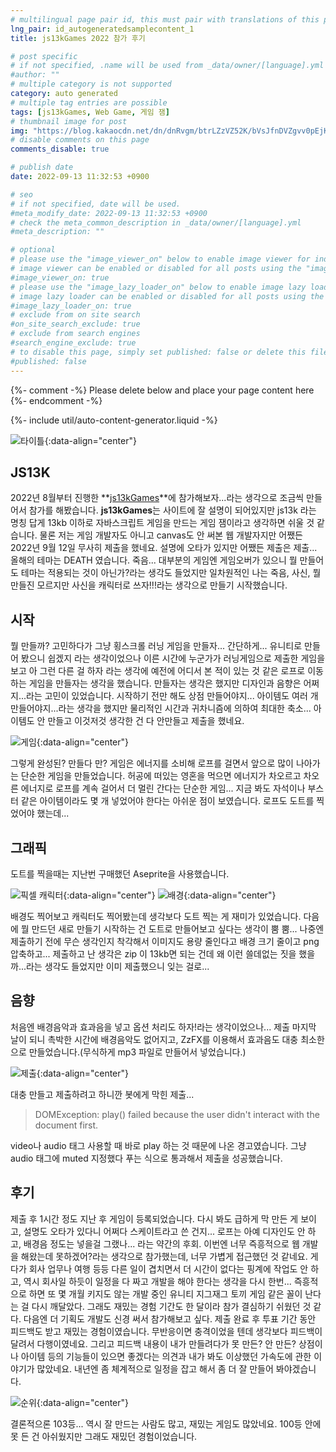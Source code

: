 ```yaml
---
# multilingual page pair id, this must pair with translations of this page. (This name must be unique)
lng_pair: id_autogeneratedsamplecontent_1
title: js13kGames 2022 참가 후기

# post specific
# if not specified, .name will be used from _data/owner/[language].yml
#author: ""
# multiple category is not supported
category: auto generated
# multiple tag entries are possible
tags: [js13kGames, Web Game, 게임 잼]
# thumbnail image for post
img: "https://blog.kakaocdn.net/dn/dnRvgm/btrLZzVZ52K/bVsJfnDVZgvv0pEjKk38K1/img.gif"
# disable comments on this page
comments_disable: true

# publish date
date: 2022-09-13 11:32:53 +0900

# seo
# if not specified, date will be used.
#meta_modify_date: 2022-09-13 11:32:53 +0900
# check the meta_common_description in _data/owner/[language].yml
#meta_description: ""

# optional
# please use the "image_viewer_on" below to enable image viewer for individual pages or posts (_posts/ or [language]/_posts folders).
# image viewer can be enabled or disabled for all posts using the "image_viewer_posts: true" setting in _data/conf/main.yml.
#image_viewer_on: true
# please use the "image_lazy_loader_on" below to enable image lazy loader for individual pages or posts (_posts/ or [language]/_posts folders).
# image lazy loader can be enabled or disabled for all posts using the "image_lazy_loader_posts: true" setting in _data/conf/main.yml.
#image_lazy_loader_on: true
# exclude from on site search
#on_site_search_exclude: true
# exclude from search engines
#search_engine_exclude: true
# to disable this page, simply set published: false or delete this file
#published: false
---
```


{%- comment -%} Please delete below and place your page content here {%- endcomment -%}

{%- include util/auto-content-generator.liquid -%}

<!-- outline-start -->
![타이틀](https://img1.daumcdn.net/thumb/R1280x0/?scode=mtistory2&fname=https%3A%2F%2Fblog.kakaocdn.net%2Fdn%2FbkNnWE%2FbtsxzYhuSMe%2FxCYaK0OlBp2khWdWZDTrDk%2Fimg.png){:data-align="center"}
## JS13K

2022년 8월부터 진행한 **[js13kGames](https://js13kgames.com/)**에 참가해보자...라는 생각으로 조금씩 만들어서 참가를 해봤습니다.
**js13kGames**는 사이트에 잘 설명이 되어있지만 js13k 라는 명칭 답게 13kb 이하로 자바스크립트 게임을 만드는 게임 잼이라고 생각하면 쉬울 것 같습니다.
물론 저는 게임 개발자도 아니고 canvas도 안 써본 웹 개발자지만 어쨌든 2022년 9월 12일 무사히 제출을 했네요. 설명에 오타가 있지만 어쨌든 제출은 제출...
올해의 테마는 DEATH 였습니다. 죽음... 대부분의 게임엔 게임오버가 있으니 뭘 만들어도 테마는 적용되는 것이 아닌가?라는 생각도 들었지만 일차원적인 나는 죽음, 사신, 뭘 만들진 모르지만 사신을 캐릭터로 쓰자!!!라는 생각으로 만들기 시작했습니다.

## 시작

뭘 만들까? 고민하다가 그냥 횡스크롤 러닝 게임을 만들자... 간단하게... 유니티로 만들어 봤으니 쉽겠지 라는 생각이었으나 이른 시간에 누군가가 러닝게임으로 제출한 게임을 보고 아 그런 다른 걸 하자 라는 생각에 예전에 어디서 본 적이 있는 것 같은 로프로 이동하는 게임을 만들자는 생각을 했습니다.
만들자는 생각은 했지만 디자인과 음향은 어쩌지...라는 고민이 있었습니다.
시작하기 전만 해도 상점 만들어야지... 아이템도 여러 개 만들어야지...라는 생각을 했지만 물리적인 시간과 귀차니즘에 의하여 최대한 축소... 아이템도 안 만들고 이것저것 생각한 건 다 안만들고 제출을 했네요.

![게임](https://blog.kakaocdn.net/dn/dnRvgm/btrLZzVZ52K/bVsJfnDVZgvv0pEjKk38K1/img.gif){:data-align="center"}

그렇게 완성된? 만들다 만? 게임은 에너지를 소비해 로프를 걸면서 앞으로 많이 나아가는 단순한 게임을 만들었습니다. 허공에 떠있는 영혼을 먹으면 에너지가 차오르고 차오른 에너지로 로프를 계속 걸어서 더 멀린 간다는 단순한 게임...
지금 봐도 자석이나 부스터 같은 아이템이라도 몇 개 넣었어야 한다는 아쉬운 점이 보였습니다. 로프도 도트를 찍었어야 했는데...

## 그래픽
도트를 찍을때는 지난번 구매했던 Aseprite을 사용했습니다.

![픽셀 캐릭터](https://img1.daumcdn.net/thumb/R1280x0/?scode=mtistory2&fname=https%3A%2F%2Fblog.kakaocdn.net%2Fdn%2FpCFfQ%2Fbtsxh5b5Glm%2FhqFJZQnkXgqAOkhRHL2Tmk%2Fimg.png){:data-align="center"}
![배경](https://img1.daumcdn.net/thumb/R1280x0/?scode=mtistory2&fname=https%3A%2F%2Fblog.kakaocdn.net%2Fdn%2FOoiJh%2FbtsxicPyzbl%2F1ObeRZRJhjbdDtkhHtqDK1%2Fimg.png){:data-align="center"}

배경도 찍어보고 캐릭터도 찍어봤는데 생각보다 도트 찍는 게 재미가 있었습니다.
다음에 뭘 만드던 새로 만들기 시작하는 건 도트로 만들어보고 싶다는 생각이 뿜 뿜...
나중엔 제출하기 전에 무슨 생각인지 착각해서 이미지도 용량 줄인다고 배경 크기 줄이고  png 압축하고... 제출하고 난 생각은 zip 이 13kb면 되는 건데 왜 이런 쓸데없는 짓을 했을까...라는 생각도 들었지만 이미 제출했으니 잊는 걸로...

## 음향
처음엔 배경음악과 효과음을 넣고 옵션 처리도 하자!라는 생각이었으나... 제출 마지막 날이 되니 촉박한 시간에 배경음악도 없어지고, ZzFX를 이용해서 효과음도 대충 최소한으로 만들었습니다.(무식하게 mp3 파일로 만들어서 넣었습니다.)

![제출](https://img1.daumcdn.net/thumb/R1280x0/?scode=mtistory2&fname=https%3A%2F%2Fblog.kakaocdn.net%2Fdn%2FbMI7Wd%2FbtrLOnCOdln%2FiXRMTmOaqYh2RrCUhOdjuK%2Fimg.png){:data-align="center"}

대충 만들고 제출하려고 하니깐 봇에게 막힌 제출...
> DOMException: play() failed because the user didn't interact with the document first.

video나 audio 태그 사용할 때 바로 play 하는 것 때문에 나온 경고였습니다.
그냥 audio 태그에 muted 지정했다 푸는 식으로 통과해서 제출을 성공했습니다.

## 후기
제출 후 1시간 정도 지난 후 게임이 등록되었습니다. 다시 봐도 급하게 막 만든 게 보이고, 설명도 오타가 있다니 어쩌다 스케이트라고 쓴 건지...
로프는 아예 디자인도 안 하고, 배경음 정도는 넣을걸 그랬나... 라는 약간의 후회.
이번엔 너무 즉흥적으로 웹 개발을 해왔는데 못하겠어?라는 생각으로 참가했는데, 너무 가볍게 접근했던 것 같네요.
게다가 회사 업무나 여행 등등 다른 일이 겹치면서 더 시간이 없다는 핑계에 작업도 안 하고, 역시 회사일 하듯이 일정을 다 짜고 개발을 해야 한다는 생각을 다시 한번... 즉흥적으로 하면 또 몇 개월 키지도 않는 개발 중인 유니티 지그재그 토끼 게임 같은 꼴이 난다는 걸 다시 깨달았다.
그래도 재밌는 경험 기간도 한 달이라 참가 결심하기 쉬웠던 것 같다. 다음엔 더 기획도 개발도 신경 써서 참가해보고 싶다.
제출 완료 후 투표 기간 동안 피드백도 받고 재밌는 경험이였습니다.
무반응이면 충격이었을 텐데 생각보다 피드백이 달려서 다행이였네요.
그리고 피드백 내용이 내가 만들려다가 못 만든? 안 만든? 상점이나 아이템 등의 기능들이 있으면 좋겠다는 의견과 내가 봐도 이상했던 가속도에 관한 이야기가 많았네요.
내년엔 좀 체계적으로 일정을 잡고 해서 좀 더 잘 만들어 봐야겠습니다.

![순위](https://img1.daumcdn.net/thumb/R1280x0/?scode=mtistory2&fname=https%3A%2F%2Fblog.kakaocdn.net%2Fdn%2Fr42gh%2FbtrNSL2Pu7o%2FSq56K1QSaEjPm10UWEky11%2Fimg.png){:data-align="center"}

결론적으론 103등... 역시 잘 만드는 사람도 많고, 재밌는 게임도 많았네요.
100등 안에 못 든 건 아쉬웠지만 그래도 재밌던 경험이었습니다.
<!-- outline-end -->
